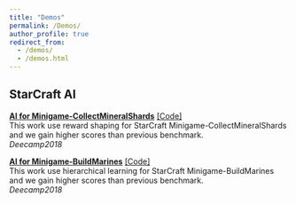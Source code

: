 ```yaml
---
title: "Demos"
permalink: /Demos/
author_profile: true
redirect_from: 
  - /demos/
  - /demos.html
---
```


## StarCraft AI

<b>[AI for Minigame-CollectMineralShards](http://ericonaldo.github.io/files/SC_AI_for_Minigame-BuildMarines.mp4)</b> [[Code]](https://github.com/Ericonaldo/pysc2-rl-agent)<br>
This work use reward shaping for StarCraft Minigame-CollectMineralShards and we gain higher scores than previous benchmark.<br>
<i>Deecamp2018</i>

<b>[AI for Minigame-BuildMarines](http://ericonaldo.github.io/files/SC_AI_for_Minigame-BuildMarines.mp4)</b> [[Code]](https://github.com/Ericonaldo/pysc2_minimap_agents)<br>
This work use hierarchical learning for StarCraft Minigame-BuildMarines and we gain higher scores than previous benchmark.<br>
<i>Deecamp2018</i>